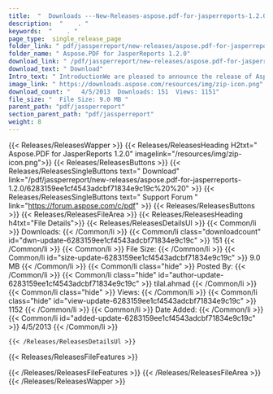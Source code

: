 ```yaml
---
title:  "  Downloads ---New-Releases-aspose.pdf-for-jasperreports-1.2.0 . " 
description:  "    . " 
keywords:  "    . " 
page_type:  single_release_page
folder_link: " pdf/jassperreport/new-releases/aspose.pdf-for-jasperreports-1.2.0/"
folder_name: " Aspose.PDF for JasperReports 1.2.0"
download_link: " /pdf/jassperreport/new-releases/aspose.pdf-for-jasperreports-1.2.0/6283159ee1cf4543adcbf71834e9c19c"
download_text: " Download"
Intro_text: " IntroductionWe are pleased to announce the release of Aspose.Pdf for JasperRepor..."
image_link: " https://downloads.aspose.com/resources/img/zip-icon.png"
download_count: "   4/5/2013  Downloads: 151  Views: 1151"
file_size: "  File Size: 9.0 MB "
parent_path: "pdf/jassperreport"
section_parent_path: "pdf/jassperreport"
weight: 8 
---
```


{{< Releases/ReleasesWapper >}}
  {{< Releases/ReleasesHeading H2txt=" Aspose.PDF for JasperReports 1.2.0" imagelink="/resources/img/zip-icon.png">}}
  {{< Releases/ReleasesButtons >}}
    {{< Releases/ReleasesSingleButtons text=" Download" link="/pdf/jassperreport/new-releases/aspose.pdf-for-jasperreports-1.2.0/6283159ee1cf4543adcbf71834e9c19c%20%20" >}}
    {{< Releases/ReleasesSingleButtons text=" Support Forum " link="https://forum.aspose.com/c/pdf" >}}
  {{< Releases/ReleasesButtons >}}
  {{< Releases/ReleasesFileArea >}}
    {{< Releases/ReleasesHeading h4txt="File Details">}}
    {{< Releases/ReleasesDetailsUl >}}
            {{< Common/li  >}} Downloads: {{< /Common/li >}} 
      {{< Common/li class="downloadcount" id="dwn-update-6283159ee1cf4543adcbf71834e9c19c" >}} 151 {{< /Common/li >}} 
      {{< Common/li  >}} File Size: {{< /Common/li >}} 
      {{< Common/li id="size-update-6283159ee1cf4543adcbf71834e9c19c" >}} 9.0 MB {{< /Common/li >}} 
      {{< Common/li  class="hide" >}} Posted By: {{< /Common/li >}} 
      {{< Common/li class="hide" id="author-update-6283159ee1cf4543adcbf71834e9c19c" >}} tilal.ahmad {{< /Common/li >}} 
      {{< Common/li class="hide"  >}} Views: {{< /Common/li >}} 
      {{< Common/li class="hide" id="view-update-6283159ee1cf4543adcbf71834e9c19c" >}} 1152 {{< /Common/li >}} 
      {{< Common/li  >}} Date Added: {{< /Common/li >}} 
      {{< Common/li id="added-update-6283159ee1cf4543adcbf71834e9c19c" >}} 4/5/2013 {{< /Common/li >}} 

    {{< /Releases/ReleasesDetailsUl >}}

  {{< Releases/ReleasesFileFeatures >}}
      
  {{< /Releases/ReleasesFileFeatures >}}
 {{< /Releases/ReleasesFileArea >}}
{{< /Releases/ReleasesWapper >}}


